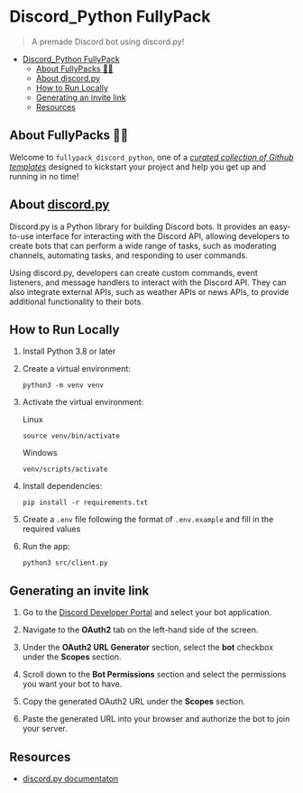 # Discord_Python FullyPack

> A premade Discord bot using discord.py!

- [Discord_Python FullyPack](#discord_python-fullypack)
  - [About FullyPacks 🐘🎁](#about-fullypacks-)
  - [About discord.py](#about-discordpy)
  - [How to Run Locally](#how-to-run-locally)
  - [Generating an invite link](#generating-an-invite-link)
  - [Resources](#resources)

## About FullyPacks 🐘🎁

Welcome to `fullypack_discord_python`, one of a [_curated collection of Github templates_](https://github.com/orgs/acmcsufoss/repositories?q=fullypack_&type=all&sort=stargazers) designed to kickstart your project and help you get up and running in no time!

## About [discord.py](https://discordpy.readthedocs.io/en/stable/)

Discord.py is a Python library for building Discord bots. It provides an easy-to-use interface for interacting with the Discord API, allowing developers to create bots that can perform a wide range of tasks, such as moderating channels, automating tasks, and responding to user commands.

Using discord.py, developers can create custom commands, event listeners, and message handlers to interact with the Discord API. They can also integrate external APIs, such as weather APIs or news APIs, to provide additional functionality to their bots.

## How to Run Locally

1. Install Python 3.8 or later
2. Create a virtual environment:

   ```terminal
   python3 -m venv venv
   ```

3. Activate the virtual environment:

   Linux

   ```terminal
   source venv/bin/activate
   ```

   Windows

   ```terminal
   venv/scripts/activate
   ```

4. Install dependencies:

   ```terminal
   pip install -r requirements.txt
   ```

5. Create a `.env` file following the format of `.env.example` and fill in the required values

6. Run the app:

   ```terminal
   python3 src/client.py
   ```

## Generating an invite link

1. Go to the [Discord Developer Portal](https://discord.com/developers/applications) and select your bot application.

2. Navigate to the **OAuth2** tab on the left-hand side of the screen.

3. Under the **OAuth2 URL Generator** section, select the **bot** checkbox under the **Scopes** section.

4. Scroll down to the **Bot Permissions** section and select the permissions you want your bot to have.

5. Copy the generated OAuth2 URL under the **Scopes** section.

6. Paste the generated URL into your browser and authorize the bot to join your server.

## Resources

- [discord.py documentaton](https://discordpy.readthedocs.io/en/stable/)

